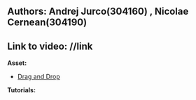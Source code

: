 ## Authors: Andrej Jurco(304160) , Nicolae Cernean(304190)

## Link to video: //link
**Asset:**
* [Drag and Drop](https://youtu.be/kWRyZ3hb1Vc)


**Tutorials:**
